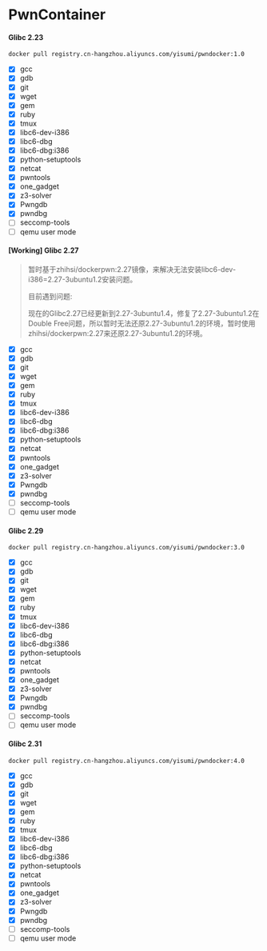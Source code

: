 # PwnContainer

#### Glibc 2.23 

```shell
docker pull registry.cn-hangzhou.aliyuncs.com/yisumi/pwndocker:1.0
```

- [X] gcc 
- [X] gdb 
- [X] git 
- [X] wget 
- [X] gem 
- [X] ruby 
- [X] tmux 
- [X] libc6-dev-i386 
- [X] libc6-dbg 
- [X] libc6-dbg:i386 
- [X] python-setuptools 
- [X] netcat 
- [X] pwntools
- [X] one_gadget
- [X] z3-solver
- [X] Pwngdb
- [X] pwndbg
- [ ] seccomp-tools
- [ ] qemu user mode

#### [Working] Glibc 2.27 

> 暂时基于zhihsi/dockerpwn:2.27镜像，来解决无法安装libc6-dev-i386=2.27-3ubuntu1.2安装问题。
>
> 目前遇到问题:
>
> 现在的Glibc2.27已经更新到2.27-3ubuntu1.4，修复了2.27-3ubuntu1.2在Double Free问题，所以暂时无法还原2.27-3ubuntu1.2的环境，暂时使用zhihsi/dockerpwn:2.27来还原2.27-3ubuntu1.2的环境。

- [x] gcc 
- [x] gdb 
- [x] git 
- [x] wget 
- [x] gem 
- [x] ruby 
- [x] tmux 
- [x] libc6-dev-i386 
- [x] libc6-dbg 
- [x] libc6-dbg:i386 
- [x] python-setuptools 
- [x] netcat 
- [x] pwntools
- [x] one_gadget
- [x] z3-solver
- [x] Pwngdb
- [x] pwndbg
- [ ] seccomp-tools
- [ ] qemu user mode

#### Glibc 2.29

```shell
docker pull registry.cn-hangzhou.aliyuncs.com/yisumi/pwndocker:3.0
```

- [x] gcc 
- [x] gdb 
- [x] git 
- [x] wget 
- [x] gem 
- [x] ruby 
- [x] tmux 
- [x] libc6-dev-i386 
- [x] libc6-dbg 
- [x] libc6-dbg:i386 
- [x] python-setuptools 
- [x] netcat 
- [x] pwntools
- [x] one_gadget
- [x] z3-solver
- [x] Pwngdb
- [x] pwndbg
- [ ] seccomp-tools
- [ ] qemu user mode

#### Glibc 2.31

```shell
docker pull registry.cn-hangzhou.aliyuncs.com/yisumi/pwndocker:4.0
```

- [x] gcc 
- [x] gdb 
- [x] git 
- [x] wget 
- [x] gem 
- [x] ruby 
- [x] tmux 
- [x] libc6-dev-i386 
- [x] libc6-dbg 
- [x] libc6-dbg:i386 
- [x] python-setuptools 
- [x] netcat 
- [x] pwntools
- [x] one_gadget
- [x] z3-solver
- [x] Pwngdb
- [x] pwndbg
- [ ] seccomp-tools
- [ ] qemu user mode